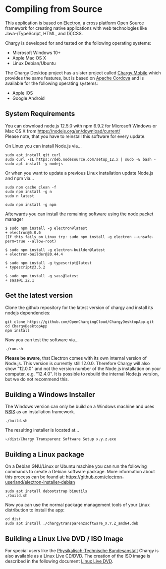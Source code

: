# Compiling from Source

This application is based on [Electron](https://github.com/electron-userland/electron-forge/tree/5.x), a cross platform Open Source framework for creating native applications with web technologies like Java-/TypeScript, HTML, and (S)CSS.    

Chargy is developed for and tested on the following operating systems:

 - Microsoft Windows 10+
 - Apple Mac OS X
 - Linux Debian/Ubuntu

The Chargy Desktop project has a sister project called [Chargy Mobile](https://github.com/OpenChargingCloud/ChargyMobileApp) which provides the same features, but is based on [Apache Cordova](https://cordova.apache.org) and is available for the following operating systems:

 - Apple iOS
 - Google Android


## System Requirements

You can download node.js 12.5.0 with npm 6.9.2 for Microsoft Windows or Mac OS X from https://nodejs.org/en/download/current/    
Please note, that you have to reinstall this software for every update.    

On Linux you can install Node.js via...
```
sudo apt install git curl
sudo curl -sL https://deb.nodesource.com/setup_12.x | sudo -E bash -
sudo apt install -y nodejs
```

Or when you want to update a previous Linux installation update Node.js and npm via...
```
sudo npm cache clean -f
sudo npm install -g n
sudo n latest

sudo npm install -g npm
```

Afterwards you can install the remaining software using the node packet manager
```
$ sudo npm install -g electron@latest
+ electron@5.0.6
(If this fails on Linux try: sudo npm install -g electron --unsafe-perm=true --allow-root)

$ sudo npm install -g electron-builder@latest
+ electron-builder@20.44.4

$ sudo npm install -g typescript@latest
+ typescript@3.5.2

$ sudo npm install -g sass@latest
+ sass@1.22.1
```


## Get the latest version

Clone the github repository for the latest version of chargy and install
its nodejs dependencies:
```
git clone https://github.com/OpenChargingCloud/ChargyDesktopApp.git
cd ChargyDesktopApp
npm install
```
Now you can test the software via...
```
./run.sh
```

**Please be aware**, that Electron comes with its own internal version of Node.js. This version is currently still 12.0.0. Therefore Chargy will also show "12.0.0" and not the version number of the Node.js installation on your computer, e.g. "12.4.0". It is possible to rebuild the internal Node.js version, but we do not recommend this.


## Building a Windows Installer

The Windows version can only be build on a Windows machine and uses [NSIS](https://www.electron.build/configuration/nsis) as an installation framework.
```
./build.sh
```
The resulting installer is located at...
```
~/dist/Chargy Transparenz Software Setup x.y.z.exe
```


## Building a Linux package

On a Debian GNU/Linux or Ubuntu machine you can run the following commands to create a Debian software package. More information about this process can be found at: https://github.com/electron-userland/electron-installer-debian
```
sudo apt install debootstrap binutils
./build.sh
```

Now you can use the normal package management tools of your Linux distribution to install the app:
```
cd dist
sudo apt install ./chargytransparenzsoftware_X.Y.Z_amd64.deb
```


## Building a Linux Live DVD / ISO Image

For special users like the [Physikalisch-Technische Bundesanstalt](https://www.ptb.de) Chargy is also available as a Linux Live CD/DVD. The creation of the ISO image is described in the following document [Linux Live DVD](https://github.com/OpenChargingCloud/ChargyDesktopApp/blob/master/documentation/LinuxLiveDVD.md).
